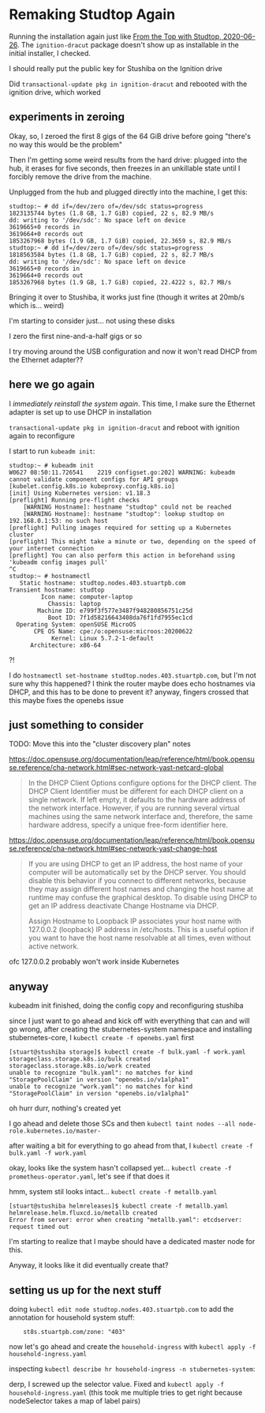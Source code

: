 # Remaking Studtop Again

Running the installation again just like [From the Top with Studtop, 2020-06-26](cgje3-6wzw1-2s90p-5n7e7-tqqdb). The `ignition-dracut` package doesn't show up as installable in the initial installer, I checked.

I should really put the public key for Stushiba on the Ignition drive

Did `transactional-update pkg in ignition-dracut` and rebooted with the ignition drive, which worked

## experiments in zeroing

Okay, so, I zeroed the first 8 gigs of the 64 GiB drive before going "there's no way this would be the problem"

Then I'm getting some weird results from the hard drive: plugged into the hub, it erases for five seconds, then freezes in an unkillable state until I forcibly remove the drive from the machine.

Unplugged from the hub and plugged directly into the machine, I get this:

```
studtop:~ # dd if=/dev/zero of=/dev/sdc status=progress
1823135744 bytes (1.8 GB, 1.7 GiB) copied, 22 s, 82.9 MB/s
dd: writing to '/dev/sdc': No space left on device
3619665+0 records in
3619664+0 records out
1853267968 bytes (1.9 GB, 1.7 GiB) copied, 22.3659 s, 82.9 MB/s
studtop:~ # dd if=/dev/zero of=/dev/sdc status=progress
1818563584 bytes (1.8 GB, 1.7 GiB) copied, 22 s, 82.7 MB/s
dd: writing to '/dev/sdc': No space left on device
3619665+0 records in
3619664+0 records out
1853267968 bytes (1.9 GB, 1.7 GiB) copied, 22.4222 s, 82.7 MB/s
```

Bringing it over to Stushiba, it works just fine (though it writes at 20mb/s which is... weird)

I'm starting to consider just... not using these disks

I zero the first nine-and-a-half gigs or so

I try moving around the USB configuration and now it won't read DHCP from the Ethernet adapter??

## here we go again

I *immediately reinstall the system again*. This time, I make sure the Ethernet adapter is set up to use DHCP in installation

`transactional-update pkg in ignition-dracut` and reboot with ignition again to reconfigure

I start to run `kubeadm init`:

```
studtop:~ # kubeadm init
W0627 08:50:11.726541    2219 configset.go:202] WARNING: kubeadm cannot validate component configs for API groups [kubelet.config.k8s.io kubeproxy.config.k8s.io]
[init] Using Kubernetes version: v1.18.3
[preflight] Running pre-flight checks
	[WARNING Hostname]: hostname "studtop" could not be reached
	[WARNING Hostname]: hostname "studtop": lookup studtop on 192.168.0.1:53: no such host
[preflight] Pulling images required for setting up a Kubernetes cluster
[preflight] This might take a minute or two, depending on the speed of your internet connection
[preflight] You can also perform this action in beforehand using 'kubeadm config images pull'
^C
studtop:~ # hostnamectl
   Static hostname: studtop.nodes.403.stuartpb.com
Transient hostname: studtop
         Icon name: computer-laptop
           Chassis: laptop
        Machine ID: e799f3f577e3487f948280856751c25d
           Boot ID: 7f1d58216643408da76f1fd7955ec1cd
  Operating System: openSUSE MicroOS
       CPE OS Name: cpe:/o:opensuse:microos:20200622
            Kernel: Linux 5.7.2-1-default
      Architecture: x86-64
```

?!

I do `hostnamectl set-hostname studtop.nodes.403.stuartpb.com`, but I'm not sure why this happened? I think the router maybe does echo hostnames via DHCP, and this has to be done to prevent it? anyway, fingers crossed that this maybe fixes the openebs issue

## just something to consider

TODO: Move this into the "cluster discovery plan" notes

https://doc.opensuse.org/documentation/leap/reference/html/book.opensuse.reference/cha-network.html#sec-network-yast-netcard-global

> In the DHCP Client Options configure options for the DHCP client. The DHCP Client Identifier must be different for each DHCP client on a single network. If left empty, it defaults to the hardware address of the network interface. However, if you are running several virtual machines using the same network interface and, therefore, the same hardware address, specify a unique free-form identifier here.

https://doc.opensuse.org/documentation/leap/reference/html/book.opensuse.reference/cha-network.html#sec-network-yast-change-host

>  If you are using DHCP to get an IP address, the host name of your computer will be automatically set by the DHCP server. You should disable this behavior if you connect to different networks, because they may assign different host names and changing the host name at runtime may confuse the graphical desktop. To disable using DHCP to get an IP address deactivate Change Hostname via DHCP.
>
> Assign Hostname to Loopback IP associates your host name with 127.0.0.2 (loopback) IP address in /etc/hosts. This is a useful option if you want to have the host name resolvable at all times, even without active network.

ofc 127.0.0.2 probably won't work inside Kubernetes

## anyway

kubeadm init finished, doing the config copy and reconfiguring stushiba

since I just want to go ahead and kick off with everything that can and will go wrong, after creating the stubernetes-system namespace and installing stubernetes-core, I `kubectl create -f openebs.yaml` first

```
[stuart@stushiba storage]$ kubectl create -f bulk.yaml -f work.yaml
storageclass.storage.k8s.io/bulk created
storageclass.storage.k8s.io/work created
unable to recognize "bulk.yaml": no matches for kind "StoragePoolClaim" in version "openebs.io/v1alpha1"
unable to recognize "work.yaml": no matches for kind "StoragePoolClaim" in version "openebs.io/v1alpha1"
```

oh hurr durr, nothing's created yet

I go ahead and delete those SCs and then `kubectl taint nodes --all node-role.kubernetes.io/master-`

after waiting a bit for everything to go ahead from that, I `kubectl create -f bulk.yaml -f work.yaml`

okay, looks like the system hasn't collapsed yet... `kubectl create -f prometheus-operator.yaml`, let's see if that does it

hmm, system stil looks intact... `kubectl create -f metallb.yaml`

```
[stuart@stushiba helmreleases]$ kubectl create -f metallb.yaml
helmrelease.helm.fluxcd.io/metallb created
Error from server: error when creating "metallb.yaml": etcdserver: request timed out
```

I'm starting to realize that I maybe should have a dedicated master node for this.

Anyway, it looks like it did eventually create that?

## setting us up for the next stuff

doing `kubectl edit node studtop.nodes.403.stuartpb.com` to add the annotation for household system stuff:

```
    st8s.stuartpb.com/zone: "403"
```

now let's go ahead and create the `household-ingress` with ``kubectl apply -f household-ingress.yaml``

inspecting `kubectl describe hr household-ingress -n stubernetes-system`:

derp, I screwed up the selector value. Fixed and `kubectl apply -f household-ingress.yaml` (this took me multiple tries to get right because nodeSelector takes a map of label pairs)
